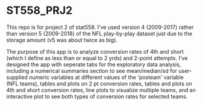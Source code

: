 # ST558_PRJ2

This repo is for project 2 of stat558. I've used version 4 (2009-2017) rather than version 5 (2009-2018) of the NFL play-by-play dataset just due to the storage amount (v5 was about twice as big).

The purpose of this app is to analyze conversion rates of 4th and short (which I define as less than or equal to 2 yrds) and 2-point attempts. I've designed the app with seperate tabs for the exploratory data analysis, including a numerical summaries section to see mean/median/sd for user-supplied numeric variables at different values of the 'posteam' variable (NFL teams), tables and plots on 2 pt conversion rates, tables and plots on 4th and short conversion rates, line plots to visualize multiple teams, and an interactive plot to see both types of conversion rates for selected teams. 
